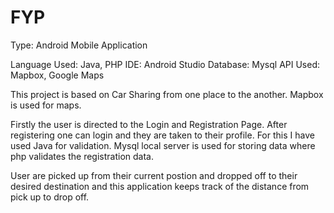 # FYP

Type: Android Mobile Application

Language Used: Java, PHP
IDE: Android Studio
Database: Mysql
API Used: Mapbox, Google Maps

This project is based on Car Sharing from one place to the another.
Mapbox is used for maps. 

Firstly the user is directed to the Login and Registration Page. After registering one can login and they are taken to their profile. 
For this I have used Java for validation. Mysql local server is used for storing data where php validates the registration data.

User are picked up from their current postion and dropped off to their desired destination and this application keeps track 
of the distance from pick up to drop off. 
